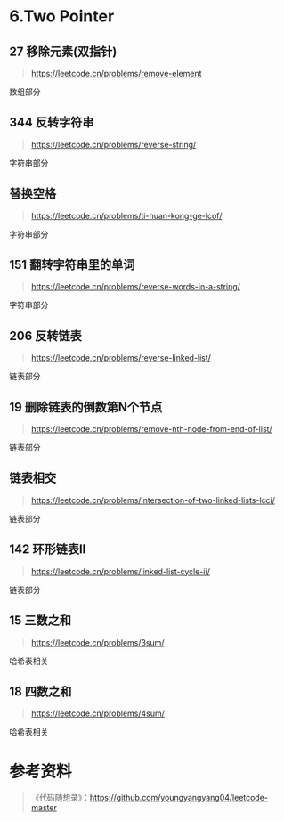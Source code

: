 # 6.Two Pointer

## 27 移除元素(双指针)

> https://leetcode.cn/problems/remove-element



数组部分

## 344 反转字符串

> https://leetcode.cn/problems/reverse-string/

字符串部分

## 替换空格

> https://leetcode.cn/problems/ti-huan-kong-ge-lcof/

字符串部分

## 151 翻转字符串里的单词

> https://leetcode.cn/problems/reverse-words-in-a-string/

字符串部分

## 206 反转链表

> https://leetcode.cn/problems/reverse-linked-list/

链表部分

## 19 删除链表的倒数第N个节点

> https://leetcode.cn/problems/remove-nth-node-from-end-of-list/

链表部分

## 链表相交

> https://leetcode.cn/problems/intersection-of-two-linked-lists-lcci/

链表部分

## 142 环形链表II

> https://leetcode.cn/problems/linked-list-cycle-ii/

链表部分

## 15 三数之和

> https://leetcode.cn/problems/3sum/

哈希表相关

## 18 四数之和

> https://leetcode.cn/problems/4sum/

哈希表相关

# 参考资料

> 《代码随想录》：https://github.com/youngyangyang04/leetcode-master



